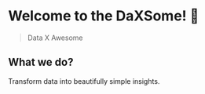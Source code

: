# Welcome to the DaXSome! 👋
> Data X Awesome
## What we do?

Transform data into beautifully simple insights.
